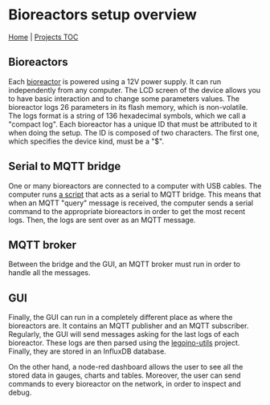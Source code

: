 # Bioreactors setup overview

[Home](../../README.md) | [Projects TOC](../projects.md)

## Bioreactors

Each [bioreactor](https://github.com/Hackuarium/bioreactor) is powered using a 12V power supply. It can run independently from any computer. The LCD screen of the device allows you to have basic interaction and to change some parameters values. The bioreactor logs 26 parameters in its flash memory, which is non-volatile. The logs format is a string of 136 hexadecimal symbols, which we call a "compact log". Each bioreactor has a unique ID that must be attributed to it when doing the setup. The ID is composed of two characters. The first one, which specifies the device kind, must be a "\$".

## Serial to MQTT bridge

One or many bioreactors are connected to a computer with USB cables. The computer runs [a script](https://github.com/Hackuarium/serial-mqtt-brigde) that acts as a serial to MQTT bridge. This means that when an MQTT "query" message is received, the computer sends a serial command to the appropriate bioreactors in order to get the most recent logs. Then, the logs are sent over as an MQTT message.

## MQTT broker

Between the bridge and the GUI, an MQTT broker must run in order to handle all the messages.

## GUI

Finally, the GUI can run in a completely different place as where the bioreactors are. It contains an MQTT publisher and an MQTT subscriber. Regularly, the GUI will send messages asking for the last logs of each bioreactor. These logs are then parsed using the [legoino-utils](https://github.com/Hackuarium/legoino-util) project. Finally, they are stored in an InfluxDB database.

On the other hand, a node-red dashboard allows the user to see all the stored data in gauges, charts and tables. Moreover, the user can send commands to every bioreactor on the network, in order to inspect and debug.
